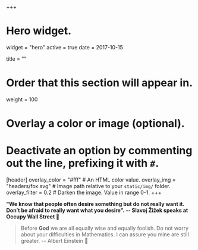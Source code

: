 +++
# Hero widget.
widget = "hero"
active = true
date = 2017-10-15

title = ""

# Order that this section will appear in.
weight = 100

# Overlay a color or image (optional).
#   Deactivate an option by commenting out the line, prefixing it with `#`.
[header]
  overlay_color = "#fff"  # An HTML color value.
  overlay_img = "headers/fox.svg"  # Image path relative to your `static/img/` folder.
  overlay_filter = 0.2  # Darken the image. Value in range 0-1.
+++

**"We know that people often desire
something but do not really want it.
Don’t be afraid to really want what you desire". -- Slavoj Žižek speaks at Occupy Wall Street :rocket:**

> Before **God** we are all equally wise
and equally foolish. Do not worry about
your difficulties in Mathematics. I can
assure you mine are still greater. -- Albert Einstein :rocket:
